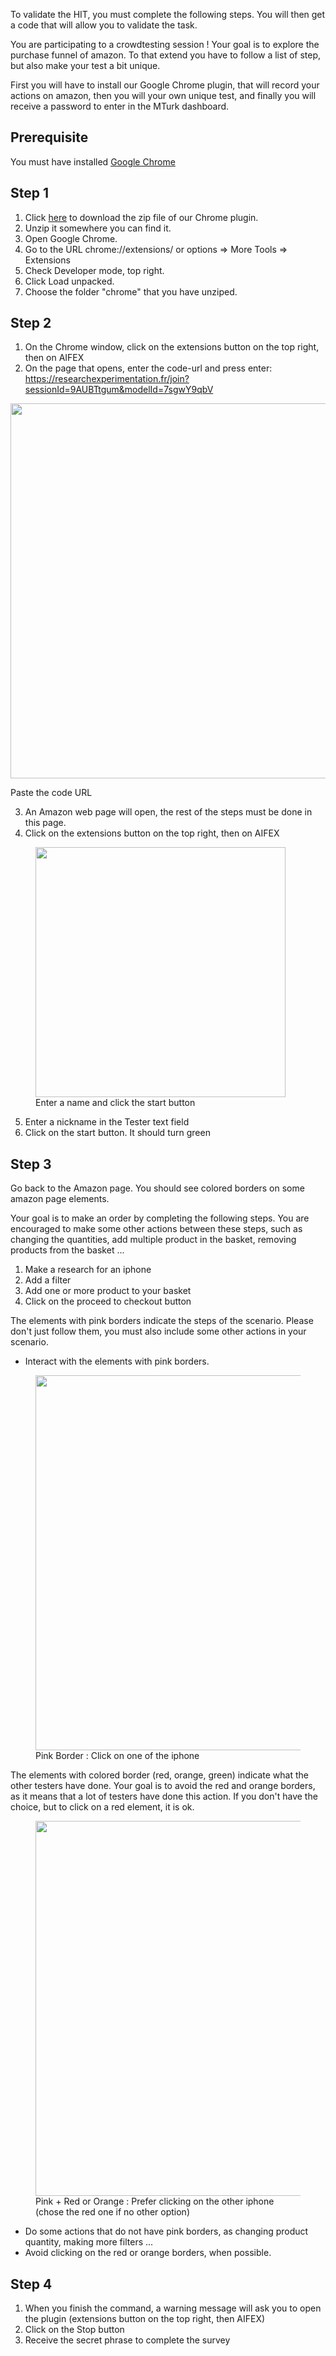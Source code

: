 

To validate the HIT, you must complete the following steps. You will then get a code that will allow you to validate the task.

You are participating to a crowdtesting session ! Your goal is to explore the purchase funnel of amazon. To that extend you have to follow a list of step, but also make your test a bit unique.

First you will have to install our Google Chrome plugin, that will record your actions on amazon, then you will your own unique test, and finally you will receive a password to enter in the MTurk dashboard.

<h2>Prerequisite</h2>
You must have installed <a href="https://www.google.com/chrome/fast-and-secure/">Google Chrome</a> 

<h2>Step 1</h2>

1. Click <a href="/static/chromeExtension.zip" download="chromeExtension">here</a> to download the zip file of our Chrome plugin.
2. Unzip it somewhere you can find it.
3. Open Google Chrome.
4. Go to the URL chrome://extensions/ or options => More Tools => Extensions 
5. Check Developer mode, top right.
6. Click Load unpacked.
7. Choose the folder "chrome" that you have unziped.

<h2>Step 2</h2>

1. On the Chrome window, click on the extensions button on the top right, then on AIFEX
2. On the page that opens, enter the code-url and press enter: https://researchexperimentation.fr/join?sessionId=9AUBTtgum&modelId=7sgwY9qbV

<img src="/static/images/connect.png"
    width="600"
    />
    <figcaption>Paste the code URL</figcaption>
</figure>

3. An Amazon web page will open, the rest of the steps must be done in this page.
4. Click on the extensions button on the top right, then on AIFEX

<figure>
<img src="/static/images/record.png"
    width="400"
    />
    <figcaption>Enter a name and click the start button</figcaption>
</figure>

5. Enter a nickname in the Tester text field
6. Click on the start button. It should turn green
 
<h2>Step 3</h2>
Go back to the Amazon page. You should see colored borders on some amazon page elements.


Your goal is to make an order by completing the following steps. You are encouraged to make some other actions between these steps, such as changing the quantities, add multiple product in the basket, removing products from the basket ...
1. Make a research for an iphone
2. Add a filter
4. Add one or more product to your basket
5. Click on the proceed to checkout button


The elements with pink borders indicate the steps of the scenario. Please don't just follow them, you must also include some other actions in your scenario. 

* Interact with the elements with pink borders.

<figure>
<img src="/static/images/guide.png"
    width="600"
    />
    <figcaption>Pink Border : Click on one of the iphone</figcaption>
</figure>

The elements with colored border (red, orange, green) indicate what the other testers have done. 
Your goal is to avoid the red and orange borders, as it means that a lot of testers have done this action.
If you don't have the choice, but to click on a red element, it is ok.

<figure>
<img src="/static/images/red_color.png"
    width="600"   />
    <figcaption>Pink + Red or Orange : Prefer clicking on the other iphone (chose the red one if no other option)</figcaption>

</figure>

* Do some actions that do not have pink borders, as changing product quantity, making more filters ...
* Avoid clicking on the red or orange borders, when possible.


<h2>Step 4</h2>

1. When you finish the command, a warning message will ask you to open the plugin (extensions button on the top right, then AIFEX)
2. Click on the Stop button
3. Receive the secret phrase to complete the survey
